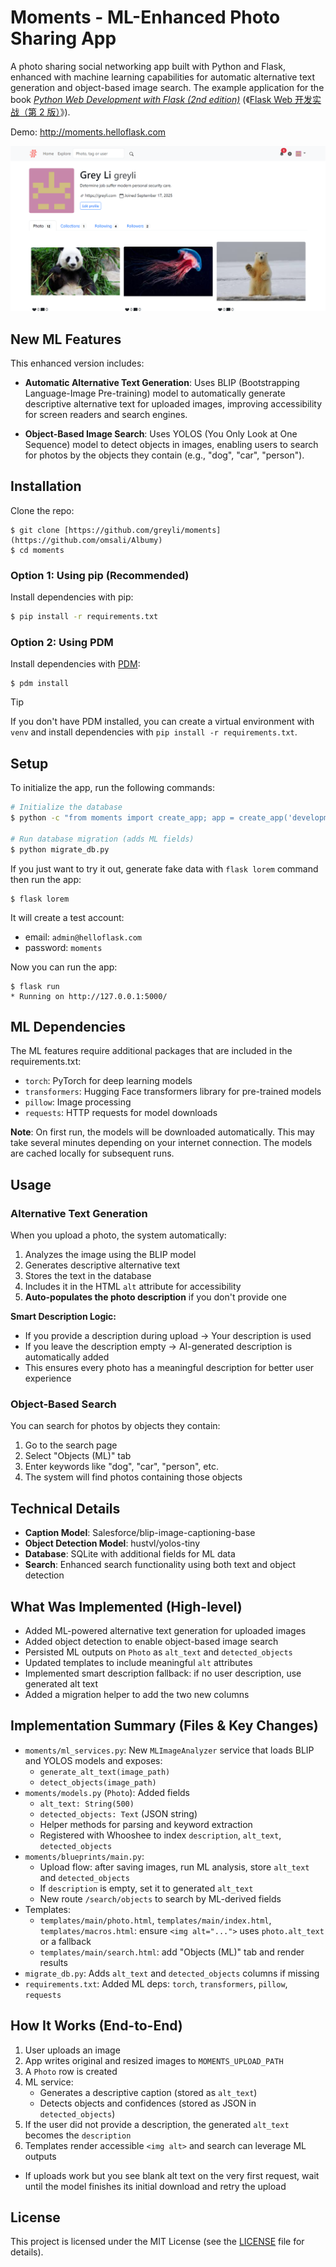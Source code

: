 # Moments - ML-Enhanced Photo Sharing App

A photo sharing social networking app built with Python and Flask, enhanced with machine learning capabilities for automatic alternative text generation and object-based image search. The example application for the book *[Python Web Development with Flask (2nd edition)](https://helloflask.com/en/book/4)* (《[Flask Web 开发实战（第 2 版）](https://helloflask.com/book/4)》).

Demo: http://moments.helloflask.com

![Screenshot](demo.png)

## New ML Features

This enhanced version includes:

- **Automatic Alternative Text Generation**: Uses BLIP (Bootstrapping Language-Image Pre-training) model to automatically generate descriptive alternative text for uploaded images, improving accessibility for screen readers and search engines.

- **Object-Based Image Search**: Uses YOLOS (You Only Look at One Sequence) model to detect objects in images, enabling users to search for photos by the objects they contain (e.g., "dog", "car", "person").

## Installation

Clone the repo:

```
$ git clone [https://github.com/greyli/moments](https://github.com/omsali/Albumy)
$ cd moments
```

### Option 1: Using pip (Recommended)

Install dependencies with pip:

```bash
$ pip install -r requirements.txt
```

### Option 2: Using PDM

Install dependencies with [PDM](https://pdm.fming.dev):

```
$ pdm install
```

> [!TIP]
> If you don't have PDM installed, you can create a virtual environment with `venv` and install dependencies with `pip install -r requirements.txt`.

## Setup

To initialize the app, run the following commands:

```bash
# Initialize the database
$ python -c "from moments import create_app; app = create_app('development'); app.app_context().push(); from moments.core.extensions import db; db.create_all(); print('Database initialized')"

# Run database migration (adds ML fields)
$ python migrate_db.py
```

If you just want to try it out, generate fake data with `flask lorem` command then run the app:

```
$ flask lorem
```

It will create a test account:

* email: `admin@helloflask.com`
* password: `moments`

Now you can run the app:

```
$ flask run
* Running on http://127.0.0.1:5000/
```

## ML Dependencies

The ML features require additional packages that are included in the requirements.txt:

- `torch`: PyTorch for deep learning models
- `transformers`: Hugging Face transformers library for pre-trained models
- `pillow`: Image processing
- `requests`: HTTP requests for model downloads

**Note**: On first run, the models will be downloaded automatically. This may take several minutes depending on your internet connection. The models are cached locally for subsequent runs.

## Usage

### Alternative Text Generation

When you upload a photo, the system automatically:
1. Analyzes the image using the BLIP model
2. Generates descriptive alternative text
3. Stores the text in the database
4. Includes it in the HTML `alt` attribute for accessibility
5. **Auto-populates the photo description** if you don't provide one

**Smart Description Logic:**
- If you provide a description during upload → Your description is used
- If you leave the description empty → AI-generated description is automatically added
- This ensures every photo has a meaningful description for better user experience

### Object-Based Search

You can search for photos by objects they contain:
1. Go to the search page
2. Select "Objects (ML)" tab
3. Enter keywords like "dog", "car", "person", etc.
4. The system will find photos containing those objects

## Technical Details

- **Caption Model**: Salesforce/blip-image-captioning-base
- **Object Detection Model**: hustvl/yolos-tiny
- **Database**: SQLite with additional fields for ML data
- **Search**: Enhanced search functionality using both text and object detection

## What Was Implemented (High-level)

- Added ML-powered alternative text generation for uploaded images
- Added object detection to enable object-based image search
- Persisted ML outputs on `Photo` as `alt_text` and `detected_objects`
- Updated templates to include meaningful `alt` attributes
- Implemented smart description fallback: if no user description, use generated alt text
- Added a migration helper to add the two new columns

## Implementation Summary (Files & Key Changes)

- `moments/ml_services.py`: New `MLImageAnalyzer` service that loads BLIP and YOLOS models and exposes:
  - `generate_alt_text(image_path)`
  - `detect_objects(image_path)`
- `moments/models.py` (`Photo`): Added fields
  - `alt_text: String(500)`
  - `detected_objects: Text` (JSON string)
  - Helper methods for parsing and keyword extraction
  - Registered with Whooshee to index `description`, `alt_text`, `detected_objects`
- `moments/blueprints/main.py`:
  - Upload flow: after saving images, run ML analysis, store `alt_text` and `detected_objects`
  - If `description` is empty, set it to generated `alt_text`
  - New route `/search/objects` to search by ML-derived fields
- Templates:
  - `templates/main/photo.html`, `templates/main/index.html`, `templates/macros.html`: ensure `<img alt="...">` uses `photo.alt_text` or a fallback
  - `templates/main/search.html`: add "Objects (ML)" tab and render results
- `migrate_db.py`: Adds `alt_text` and `detected_objects` columns if missing
- `requirements.txt`: Added ML deps: `torch`, `transformers`, `pillow`, `requests`

## How It Works (End-to-End)

1. User uploads an image
2. App writes original and resized images to `MOMENTS_UPLOAD_PATH`
3. A `Photo` row is created
4. ML service:
   - Generates a descriptive caption (stored as `alt_text`)
   - Detects objects and confidences (stored as JSON in `detected_objects`)
5. If the user did not provide a description, the generated `alt_text` becomes the `description`
6. Templates render accessible `<img alt>` and search can leverage ML outputs


- If uploads work but you see blank alt text on the very first request, wait until the model finishes its initial download and retry the upload

## License

This project is licensed under the MIT License (see the
[LICENSE](LICENSE) file for details).
